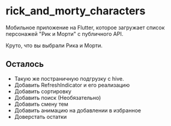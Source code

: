 # rick_and_morty_characters

Мобильное приложение на Flutter, которое загружает список персонажей "Рик и Морти" с публичного API.

Круто, что вы выбрали Рика и Морти.

## Осталось

* Такую же постраничную подгрузку с hive.
* Добавить RefreshIndicator и его реализацию
* Добавить сортировку
* Добавить поиск (Необязательно)
* Добавить смену тем
* Добавить анимацию на добавлении в избранное
* Доверстать остатки